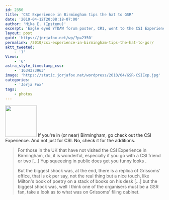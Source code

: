 ```yaml
---
id: 2350
title: 'CSI Experience in Birmingham tips the hat to GSR'
date: '2010-04-12T20:08:18-07:00'
author: 'Mika E. (Ipstenu)'
excerpt: 'Eagle eyed YTDAW forum poster, CR1, went to the CSI Experience in Birmingham and spotted a wee little GSR shout out.'
layout: post
guid: 'https://jorjafox.net/wp/?p=2350'
permalink: /2010/csi-experience-in-birmingham-tips-the-hat-to-gsr/
aktt_tweeted:
    - '1'
Views:
    - '6'
astra_style_timestamp_css:
    - '1634373963'
image: 'https://static.jorjafox.net/wordpress/2010/04/GSR-CSIExp.jpg'
categories:
    - 'Jorja Fox'
tags:
    - photos
---
```


<a href="//static.jorjafox.net/wordpress/2010/04/GSR-CSIExp.jpg"><img src="//static.jorjafox.net/wordpress/2010/04/GSR-CSIExp-100x100.jpg" alt="" title="GSR-CSIExp" width="100" height="100" class="alignleft size-thumbnail wp-image-2351" /></a>  If you're in (or near) Birmingham, go check out the CSI Experience. And not just for CSI. No, check it for the additions.

<blockquote>For those in the UK that have not visited the CSI Experience in Birmingham, do, it is wonderful, especially if you go with a CSI friend or two [...] Yup squeeeing in public does get you funny looks .

But the biggest shock was, at the end, there is a replica of Grissoms' office, that is ok per say, not the real thing but a nice touch, like Milton's book of poetry on a stack of books on his desk [...] but the biggest shock was, well I think one of the organisers must be a GSR fan, take a look as to what was on Grissoms' filing cabinet.</blockquote>


